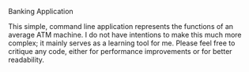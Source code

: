 Banking Application

This simple, command line application represents the functions of an average ATM machine. I do not have intentions to make this much more complex; it mainly serves as a learning tool for me. Please feel free to critique any code, either for performance improvements or for better readability. 
